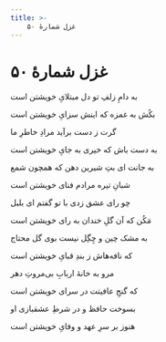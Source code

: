 ```yaml
---
title: >-
    غزل شمارهٔ ۵۰
---
```

# غزل شمارهٔ ۵۰

<div class="b" id="bn1"><div class="m1"><p>به دامِ زلفِ تو دل مبتلایِ خویشتن است</p></div>
<div class="m2"><p>بکُش به غمزه که اینش سزایِ خویشتن است</p></div></div>
<div class="b" id="bn2"><div class="m1"><p>گرت ز دست برآید مرادِ خاطرِ ما</p></div>
<div class="m2"><p>به دست باش که خیری به جایِ خویشتن است</p></div></div>
<div class="b" id="bn3"><div class="m1"><p>به جانت ای بتِ شیرین دهن که همچون شمع</p></div>
<div class="m2"><p>شبانِ تیره مرادم فنای خویشتن است</p></div></div>
<div class="b" id="bn4"><div class="m1"><p>چو رای عشق زدی با تو گفتم ای بلبل</p></div>
<div class="m2"><p>مَکُن که آن گلِ خندان به رای خویشتن است</p></div></div>
<div class="b" id="bn5"><div class="m1"><p>به مشک چین و چِگِل نیست بوی گل محتاج</p></div>
<div class="m2"><p>که نافه‌هاش ز بندِ قبایِ خویشتن است</p></div></div>
<div class="b" id="bn6"><div class="m1"><p>مرو به خانهٔ اربابِ بی‌مروتِ دهر</p></div>
<div class="m2"><p>که گنجِ عافیتت در سرای خویشتن است</p></div></div>
<div class="b" id="bn7"><div class="m1"><p>بسوخت حافظ و در شرطِ عشقبازی او</p></div>
<div class="m2"><p>هنوز بر سرِ عهد و وفایِ خویشتن است</p></div></div>